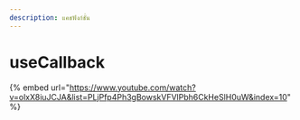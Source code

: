 ```yaml
---
description: แคชฟังก์ชั่น
---
```


# useCallback

{% embed url="https://www.youtube.com/watch?v=olxX8iuJCJA&list=PLjPfp4Ph3gBowskVFVlPbh6CkHeSlH0uW&index=10" %}



